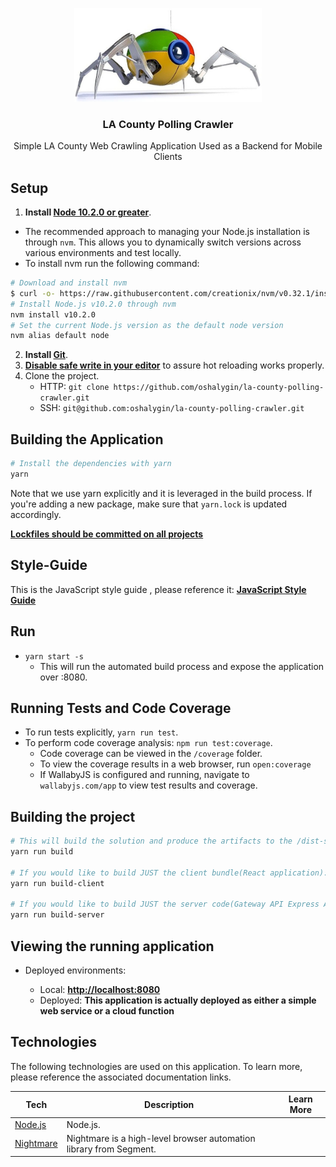 <p align="center">
  <img alt="Application Logo" src="docs/crawler.jpg" height="150" width="300" />
  <h3 align="center">LA County Polling Crawler</h3>
  <p align="center">Simple LA County Web Crawling Application Used as a Backend for Mobile Clients</p>

</p>

## Setup

1.  **Install [Node 10.2.0 or greater](https://nodejs.org)**.

- The recommended approach to managing your Node.js installation is through
  `nvm`. This allows you to dynamically switch versions across various
  environments and test locally.
- To install nvm run the following command:

```bash
# Download and install nvm
$ curl -o- https://raw.githubusercontent.com/creationix/nvm/v0.32.1/install.sh | bash
# Install Node.js v10.2.0 through nvm
nvm install v10.2.0
# Set the current Node.js version as the default node version
nvm alias default node
```

2.  **Install [Git](https://git-scm.com/downloads)**.
3.  **[Disable safe write in your editor](http://webpack.github.io/docs/webpack-dev-server.html#working-with-editors-ides-supporting-safe-write)**
    to assure hot reloading works properly.
4.  Clone the project.
    - HTTP: `git clone https://github.com/oshalygin/la-county-polling-crawler.git`
    - SSH: `git@github.com:oshalygin/la-county-polling-crawler.git`

## Building the Application

```bash
# Install the dependencies with yarn
yarn
```

Note that we use yarn explicitly and it is leveraged in the build process. If
you're adding a new package, make sure that `yarn.lock` is updated accordingly.

**[Lockfiles should be committed on all projects](https://yarnpkg.com/blog/2016/11/24/lockfiles-for-all/)**

## Style-Guide

This is the JavaScript style guide , please reference it:
**[JavaScript Style Guide](https://github.com/airbnb/javascript)**

## Run

- `yarn start -s`
  - This will run the automated build process and expose the application over :8080.

## Running Tests and Code Coverage

- To run tests explicitly, `yarn run test`.
- To perform code coverage analysis: `npm run test:coverage`.
  - Code coverage can be viewed in the `/coverage` folder.
  - To view the coverage results in a web browser, run `open:coverage`
  - If WallabyJS is configured and running, navigate to `wallabyjs.com/app` to
    view test results and coverage.

## Building the project

```bash
# This will build the solution and produce the artifacts to the /dist-server and /dist-client folders
yarn run build

# If you would like to build JUST the client bundle(React application):
yarn run build-client

# If you would like to build JUST the server code(Gateway API Express Application):
yarn run build-server
```

## Viewing the running application

- Deployed environments:

  - Local:
    **[http://localhost:8080](http://localhost:8080)**
  - Deployed:
    **This application is actually deployed as either a simple web service or a cloud function**

## Technologies

The following technologies are used on this application. To learn more, please
reference the associated documentation links.

| **Tech**                                            | **Description**                                                    | **Learn More** |
| --------------------------------------------------- | ------------------------------------------------------------------ | -------------- |
| [Node.js](https://nodejs.org/en/)                   | Node.js.                                                           |                |
| [Nightmare](https://github.com/segmentio/nightmare) | Nightmare is a high-level browser automation library from Segment. |                |
